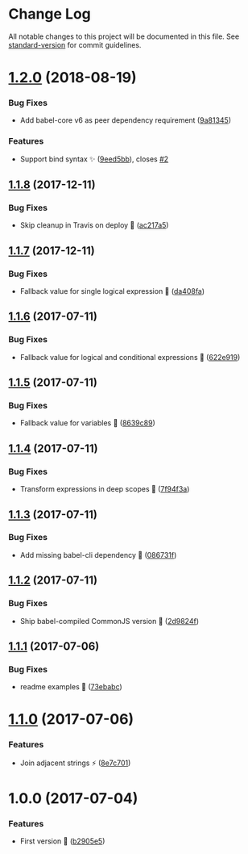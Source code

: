 # Change Log

All notable changes to this project will be documented in this file. See [standard-version](https://github.com/conventional-changelog/standard-version) for commit guidelines.

<a name="1.2.0"></a>
# [1.2.0](https://github.com/avaly/babel-plugin-inline-classnames/compare/v1.1.8...v1.2.0) (2018-08-19)


### Bug Fixes

* Add babel-core v6 as peer dependency requirement ([9a81345](https://github.com/avaly/babel-plugin-inline-classnames/commit/9a81345))


### Features

* Support bind syntax :sparkles: ([9eed5bb](https://github.com/avaly/babel-plugin-inline-classnames/commit/9eed5bb)), closes [#2](https://github.com/avaly/babel-plugin-inline-classnames/issues/2)



<a name="1.1.8"></a>
## [1.1.8](https://github.com/avaly/babel-plugin-inline-classnames/compare/v1.1.7...v1.1.8) (2017-12-11)


### Bug Fixes

* Skip cleanup in Travis on deploy :bug: ([ac217a5](https://github.com/avaly/babel-plugin-inline-classnames/commit/ac217a5))



<a name="1.1.7"></a>
## [1.1.7](https://github.com/avaly/babel-plugin-inline-classnames/compare/v1.1.6...v1.1.7) (2017-12-11)


### Bug Fixes

* Fallback value for single logical expression :bug: ([da408fa](https://github.com/avaly/babel-plugin-inline-classnames/commit/da408fa))



<a name="1.1.6"></a>
## [1.1.6](https://github.com/avaly/babel-plugin-inline-classnames/compare/v1.1.5...v1.1.6) (2017-07-11)


### Bug Fixes

* Fallback value for logical and conditional expressions :bug: ([622e919](https://github.com/avaly/babel-plugin-inline-classnames/commit/622e919))



<a name="1.1.5"></a>
## [1.1.5](https://github.com/avaly/babel-plugin-inline-classnames/compare/v1.1.4...v1.1.5) (2017-07-11)


### Bug Fixes

* Fallback value for variables :bug: ([8639c89](https://github.com/avaly/babel-plugin-inline-classnames/commit/8639c89))



<a name="1.1.4"></a>
## [1.1.4](https://github.com/avaly/babel-plugin-inline-classnames/compare/v1.1.3...v1.1.4) (2017-07-11)


### Bug Fixes

* Transform expressions in deep scopes :bug: ([7f94f3a](https://github.com/avaly/babel-plugin-inline-classnames/commit/7f94f3a))



<a name="1.1.3"></a>
## [1.1.3](https://github.com/avaly/babel-plugin-inline-classnames/compare/v1.1.2...v1.1.3) (2017-07-11)


### Bug Fixes

* Add missing babel-cli dependency :wrench: ([086731f](https://github.com/avaly/babel-plugin-inline-classnames/commit/086731f))



<a name="1.1.2"></a>
## [1.1.2](https://github.com/avaly/babel-plugin-inline-classnames/compare/v1.1.1...v1.1.2) (2017-07-11)


### Bug Fixes

* Ship babel-compiled CommonJS version :wrench: ([2d9824f](https://github.com/avaly/babel-plugin-inline-classnames/commit/2d9824f))



<a name="1.1.1"></a>
## [1.1.1](https://github.com/avaly/babel-plugin-inline-classnames/compare/v1.1.0...v1.1.1) (2017-07-06)


### Bug Fixes

* readme examples :memo: ([73ebabc](https://github.com/avaly/babel-plugin-inline-classnames/commit/73ebabc))



<a name="1.1.0"></a>
# [1.1.0](https://github.com/avaly/babel-plugin-inline-classnames/compare/v1.0.0...v1.1.0) (2017-07-06)


### Features

* Join adjacent strings :zap: ([8e7c701](https://github.com/avaly/babel-plugin-inline-classnames/commit/8e7c701))



<a name="1.0.0"></a>
# 1.0.0 (2017-07-04)


### Features

* First version :tada: ([b2905e5](https://github.com/avaly/babel-plugin-inline-classnames/commit/b2905e5))

